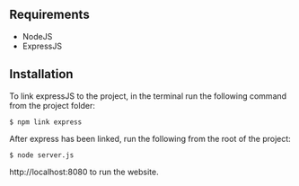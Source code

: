 ## Requirements

- NodeJS
- ExpressJS


## Installation

To link expressJS to the project, in the terminal run the following command from the project folder:
```
$ npm link express
```

After express has been linked, run the following from the root of the project:
```
$ node server.js
```

http://localhost:8080 to run the website.
